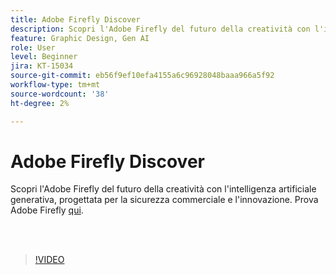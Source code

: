```yaml
---
title: Adobe Firefly Discover
description: Scopri l'Adobe Firefly del futuro della creatività con l'intelligenza artificiale generativa
feature: Graphic Design, Gen AI
role: User
level: Beginner
jira: KT-15034
source-git-commit: eb56f9ef10efa4155a6c96928048baaa966a5f92
workflow-type: tm+mt
source-wordcount: '38'
ht-degree: 2%

---
```


# Adobe Firefly Discover

Scopri l&#39;Adobe Firefly del futuro della creatività con l&#39;intelligenza artificiale generativa, progettata per la sicurezza commerciale e l&#39;innovazione. Prova Adobe Firefly [qui](https://firefly.adobe.com/).

<br> 

>[!VIDEO](https://video.tv.adobe.com/v/3427606?quality=12&learn=on&hidetitle=true)

